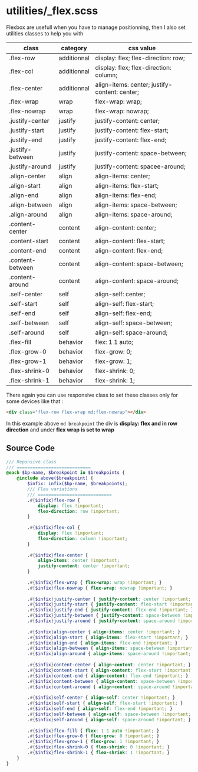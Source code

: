 # utilities/_flex.scss

Flexbox are usefull when you have to manage positionning, then I also set utilities classes to help you with

| class            | category    | css value                                     |
| ---------------- | ----------- | --------------------------------------------- |
| .flex-row        | additionnal | display: flex; flex-direction: row;           |
| .flex-col        | additionnal | display: flex; flex-direction: column;        |
| .flex-center     | additionnal | align-items: center; justify-content: center; |
| .flex-wrap       | wrap        | flex-wrap: wrap;                              |
| .flex-nowrap     | wrap        | flex-wrap: nowrap;                            |
| .justify-center  | justify     | justify-content: center;                      |
| .justify-start   | justify     | justify-content: flex-start;                  |
| .justify-end     | justify     | justify-content: flex-end;                    |
| .justify-between | justify     | justify-content: space-between;               |
| .justify-around  | justify     | justify-content: spacee-around;               |
| .align-center    | align       | align-items: center;                          |
| .align-start     | align       | align-items: flex-start;                      |
| .align-end       | align       | align-items: flex-end;                        |
| .align-between   | align       | align-items: space-between;                   |
| .align-around    | align       | align-items: space-around;                    |
| .content-center  | content     | align-content: center;                        |
| .content-start   | content     | align-content: flex-start;                    |
| .content-end     | content     | align-content: flex-end;                      |
| .content-between | content     | align-content: space-between;                 |
| .content-around  | content     | align-content: space-around;                  |
| .self-center     | self        | align-self: center;                           |
| .self-start      | self        | align-self: flex-start;                       |
| .self-end        | self        | align-self: flex-end;                         |
| .self-between    | self        | align-self: space-between;                    |
| .self-around     | self        | align-self: space-around;                     |
| .flex-fill       | behavior    | flex: 1 1 auto;                               |
| .flex-grow-0     | behavior    | flex-grow: 0;                                 |
| .flex-grow-1     | behavior    | flex-grow: 1;                                 |
| .flex-shrink-0   | behavior    | flex-shrink: 0;                               |
| .flex-shrink-1   | behavior    | flex-shrink: 1;                               |

There again you can use responsive class to set these classes only for some devices like that :
```html
<div class="flex-row flex-wrap md:flex-nowrap"></div>
```

In this example above `md breakpoint` the div is **display: flex and in row direction** and under **flex wrap is set to wrap**

## Source Code
```scss
/// Reponsive class
/// ============================
@each $bp-name, $breakpoint in $breakpoints {
	@include above($breakpoint) {
		$infix: infix($bp-name, $breakpoints);
		/// Flex variations
		/// ============================
		.#{$infix}flex-row {
			display: flex !important;
			flex-direction: row !important;
		}
		
		.#{$infix}flex-col {
			display: flex !important;
			flex-direction: column !important;
		}
		
		.#{$infix}flex-center {
			align-items: center !important;
			justify-content: center !important;
		}
		
		.#{$infix}flex-wrap { flex-wrap: wrap !important; }
		.#{$infix}flex-nowrap { flex-wrap: nowrap !important; }
		
		.#{$infix}justify-center { justify-content: center !important; }
		.#{$infix}justify-start { justify-content: flex-start !important; }
		.#{$infix}justify-end { justify-content: flex-end !important; }
		.#{$infix}justify-between { justify-content: space-between !important; }
		.#{$infix}justify-around { justify-content: space-around !important; }
		
		.#{$infix}align-center { align-items: center !important; }
		.#{$infix}align-start { align-items: flex-start !important; }
		.#{$infix}align-end { align-items: flex-end !important; }
		.#{$infix}align-between { align-items: space-between !important; }
		.#{$infix}align-around { align-items: space-around !important; }
		
		.#{$infix}content-center { align-content: center !important; }
		.#{$infix}content-start { align-content: flex-start !important; }
		.#{$infix}content-end { align-content: flex-end !important; }
		.#{$infix}content-between { align-content: space-between !important; }
		.#{$infix}content-around { align-content: space-around !important; }
		
		.#{$infix}self-center { align-self: center !important; }
		.#{$infix}self-start { align-self: flex-start !important; }
		.#{$infix}self-end { align-self: flex-end !important; }
		.#{$infix}self-between { align-self: space-between !important; }
		.#{$infix}self-around { align-self: space-around !important; }
		
		.#{$infix}flex-fill { flex: 1 1 auto !important; }
		.#{$infix}flex-grow-0 { flex-grow: 0 !important; }
		.#{$infix}flex-grow-1 { flex-grow: 1 !important; }
		.#{$infix}flex-shrink-0 { flex-shrink: 0 !important; }
		.#{$infix}flex-shrink-1 { flex-shrink: 1 !important; }
	}
}
```